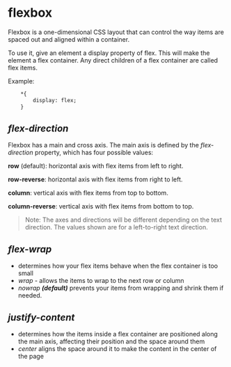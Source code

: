 # flexbox

 Flexbox is a one-dimensional CSS layout that can control the way items are spaced out and aligned within a container.

To use it, give an element a display property of flex. This will make the element a flex container. Any direct children of a flex container are called flex items.

Example: 
```html
    *{
        display: flex; 
    }
```
## *flex-direction*
Flexbox has a main and cross axis. The main axis is defined by the *flex-direction* property, which has four possible values:

**row** (default): horizontal axis with flex items from left to right.

**row-reverse**: horizontal axis with flex items from right to left.

**column**: vertical axis with flex items from top to bottom.

**column-reverse**: vertical axis with flex items from bottom to top.

>Note: The axes and directions will be different depending on the text direction. The values shown are for a left-to-right text direction.

## *flex-wrap*
* determines how your flex items behave when the flex container is too small
*  *wrap* - allows the items to wrap to the next row or column
*   *nowrap **(default)*** prevents your items from wrapping and shrink them if needed.

## *justify-content*
* determines how the items inside a flex container are positioned along the main axis, affecting their position and the space around them
* *center* aligns the space around it to make the content in the center of the page